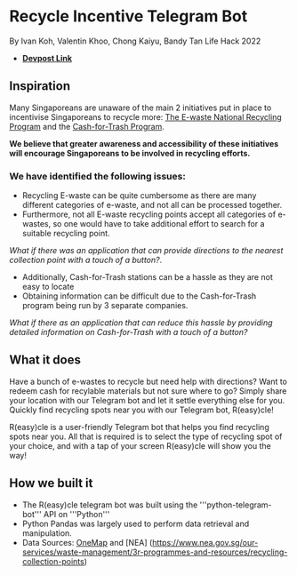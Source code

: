 Recycle Incentive Telegram Bot
=====================
By Ivan Koh, Valentin Khoo, Chong Kaiyu, Bandy Tan
Life Hack 2022

* **[Devpost Link]()**

## Inspiration
Many Singaporeans are unaware of the main 2 initiatives put in place to incentivise Singaporeans to recycle more: [The E-waste National Recycling Program](https://www.nea.gov.sg/our-services/waste-management/3r-programmes-and-resources/e-waste-management/where-to-recycle-e-waste) and the [Cash-for-Trash Program](https://www.nea.gov.sg/our-services/waste-management/3r-programmes-and-resources/recycling-collection-points). 

**We believe that greater awareness and accessibility of these initiatives will encourage Singaporeans to be involved in recycling efforts.**

### We have identified the following issues:
- Recycling E-waste can be quite cumbersome as there are many different categories of e-waste, and not all can be processed together. 
- Furthermore, not all E-waste recycling points accept all categories of e-wastes, so one would have to take additional effort to search for a suitable recycling point. 

*What if there was an application that can provide directions to the nearest collection point with a touch of a button?*.

- Additionally, Cash-for-Trash stations can be a hassle as they are not easy to locate 
- Obtaining information can be difficult due to the Cash-for-Trash program being run by 3 separate companies. 

*What if there as an application that can reduce this hassle by providing detailed information on Cash-for-Trash with a touch of a button?*

## What it does
Have a bunch of e-wastes to recycle but need help with directions? Want to redeem cash for recylable materials but not sure where to go? Simply share your location with our Telegram bot and let it settle everything else for you. Quickly find recycling spots near you with our Telegram bot, R(easy)cle! 

R(easy)cle is a user-friendly Telegram bot that helps you find recycling spots near you. All that is required is to select the type of recycling spot of your choice, and with a tap of your screen R(easy)cle will show you the way!

## How we built it
- The R(easy)cle telegram bot was built using the '''python-telegram-bot''' API on '''Python'''
- Python Pandas was largely used to perform data retrieval and manipulation.
- Data Sources: [OneMap](https://www.onemap.gov.sg/docs/) and [NEA] (https://www.nea.gov.sg/our-services/waste-management/3r-programmes-and-resources/recycling-collection-points)
